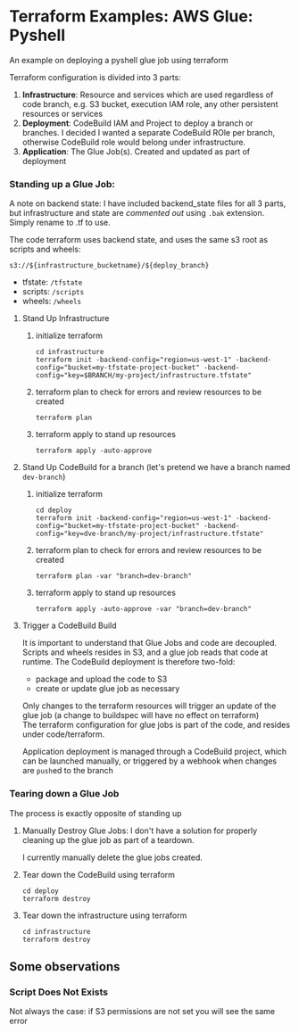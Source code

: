 # Terraform Examples: AWS Glue: Pyshell

An example on deploying a pyshell glue job using terraform

Terraform configuration is divided into 3 parts:
1. **Infrastructure**: Resource and services which are used regardless of code branch, e.g. S3 bucket, execution IAM role, any other persistent resources or services
2. **Deployment**: CodeBuild IAM and Project to deploy a branch or branches. I decided I wanted a separate CodeBuild ROle per branch, otherwise CodeBuild role would belong under infrastructure.
3. **Application**: The Glue Job(s). Created and updated as part of deployment

### Standing up a Glue Job:

A note on backend state: I have included backend_state files for all 3 parts, but infrastructure and state are _commented out_ using `.bak` extension. Simply rename to .tf to use.

The code terraform uses backend state, and uses the same s3 root as scripts and wheels:

`s3://${infrastructure_bucketname}/${deploy_branch}`
- tfstate: `/tfstate`
- scripts: `/scripts`
- wheels: `/wheels`

1. Stand Up Infrastructure
   1. initialize terraform
      ```shell
      cd infrastructure
      terraform init -backend-config="region=us-west-1" -backend-config="bucket=my-tfstate-project-bucket" -backend-config="key=$BRANCH/my-project/infrastructure.tfstate"
      ```
   2. terraform plan to check for errors and review resources to be created
      ```shell
      terraform plan
      ``` 
   3. terraform apply to stand up resources
      ```shell
      terraform apply -auto-approve
      ```
2. Stand Up CodeBuild for a branch (let's pretend we have a branch named `dev-branch`)
   1. initialize terraform
      ```shell
      cd deploy
      terraform init -backend-config="region=us-west-1" -backend-config="bucket=my-tfstate-project-bucket" -backend-config="key=dve-branch/my-project/infrastructure.tfstate"
      ```
   2. terraform plan to check for errors and review resources to be created
      ```shell
      terraform plan -var "branch=dev-branch"
      ```
   3. terraform apply to stand up resources
      ```shell
      terraform apply -auto-approve -var "branch=dev-branch"
      ```
3. Trigger a CodeBuild Build
   
    It is important to understand that Glue Jobs and code are decoupled. Scripts and wheels resides in S3, and a glue job reads that code at runtime.
    The CodeBuild deployment is therefore two-fold: 
    * package and upload the code to S3
    * create or update glue job as necessary

    Only changes to the terraform resources will trigger an update of the glue job (a change to buildspec will have no effect on terraform)  
    The terraform configuration for glue jobs is part of the code, and resides under code/terraform.
   
    Application deployment is managed through a CodeBuild project, which can be launched manually, or triggered by a webhook when changes are `push`ed to the branch

### Tearing down a Glue Job

The process is exactly opposite of standing up

1. Manually Destroy Glue Jobs: 
    I don't have a solution for properly cleaning up the glue job as part of a teardown.

    I currently manually delete the glue jobs created.

2. Tear down the CodeBuild using terraform

    ```shell
    cd deploy
    terraform destroy
    ```
 
3. Tear down the infrastructure using terraform

    ```shell
    cd infrastructure
    terraform destroy
    ```

## Some observations

### Script Does Not Exists

Not always the case: if S3 permissions are not set you will see the same error
  
